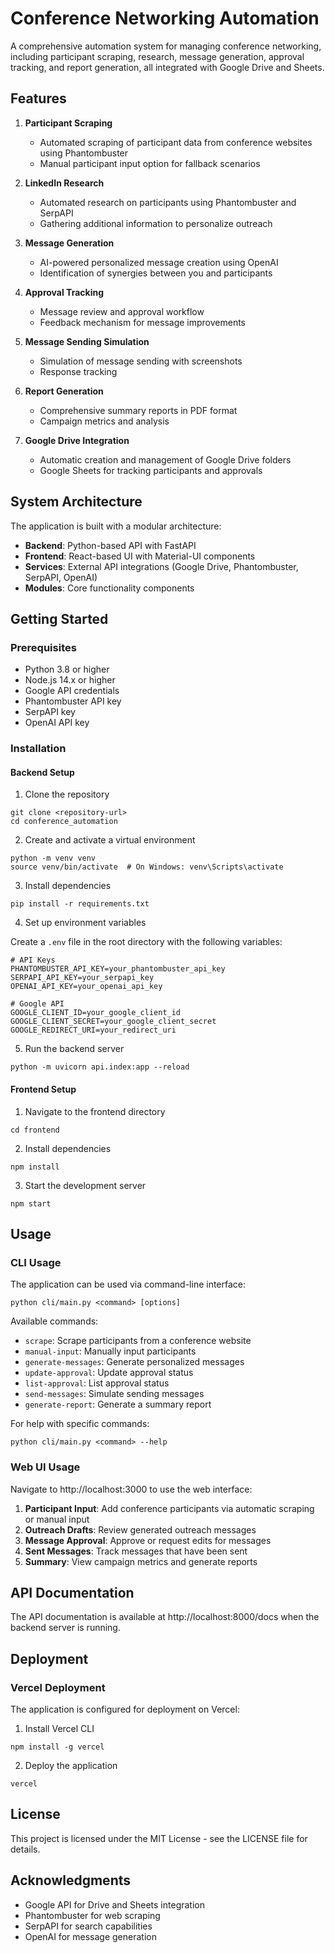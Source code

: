 # Conference Networking Automation

A comprehensive automation system for managing conference networking, including participant scraping, research, message generation, approval tracking, and report generation, all integrated with Google Drive and Sheets.

## Features

1. **Participant Scraping**
   - Automated scraping of participant data from conference websites using Phantombuster
   - Manual participant input option for fallback scenarios

2. **LinkedIn Research**
   - Automated research on participants using Phantombuster and SerpAPI
   - Gathering additional information to personalize outreach

3. **Message Generation**
   - AI-powered personalized message creation using OpenAI
   - Identification of synergies between you and participants

4. **Approval Tracking**
   - Message review and approval workflow
   - Feedback mechanism for message improvements

5. **Message Sending Simulation**
   - Simulation of message sending with screenshots
   - Response tracking

6. **Report Generation**
   - Comprehensive summary reports in PDF format
   - Campaign metrics and analysis

7. **Google Drive Integration**
   - Automatic creation and management of Google Drive folders
   - Google Sheets for tracking participants and approvals

## System Architecture

The application is built with a modular architecture:

- **Backend**: Python-based API with FastAPI
- **Frontend**: React-based UI with Material-UI components
- **Services**: External API integrations (Google Drive, Phantombuster, SerpAPI, OpenAI)
- **Modules**: Core functionality components

## Getting Started

### Prerequisites

- Python 3.8 or higher
- Node.js 14.x or higher
- Google API credentials
- Phantombuster API key
- SerpAPI key
- OpenAI API key

### Installation

#### Backend Setup

1. Clone the repository

```
git clone <repository-url>
cd conference_automation
```

2. Create and activate a virtual environment

```
python -m venv venv
source venv/bin/activate  # On Windows: venv\Scripts\activate
```

3. Install dependencies

```
pip install -r requirements.txt
```

4. Set up environment variables

Create a `.env` file in the root directory with the following variables:

```
# API Keys
PHANTOMBUSTER_API_KEY=your_phantombuster_api_key
SERPAPI_API_KEY=your_serpapi_key
OPENAI_API_KEY=your_openai_api_key

# Google API
GOOGLE_CLIENT_ID=your_google_client_id
GOOGLE_CLIENT_SECRET=your_google_client_secret
GOOGLE_REDIRECT_URI=your_redirect_uri
```

5. Run the backend server

```
python -m uvicorn api.index:app --reload
```

#### Frontend Setup

1. Navigate to the frontend directory

```
cd frontend
```

2. Install dependencies

```
npm install
```

3. Start the development server

```
npm start
```

## Usage

### CLI Usage

The application can be used via command-line interface:

```
python cli/main.py <command> [options]
```

Available commands:

- `scrape`: Scrape participants from a conference website
- `manual-input`: Manually input participants
- `generate-messages`: Generate personalized messages
- `update-approval`: Update approval status
- `list-approval`: List approval status
- `send-messages`: Simulate sending messages
- `generate-report`: Generate a summary report

For help with specific commands:

```
python cli/main.py <command> --help
```

### Web UI Usage

Navigate to http://localhost:3000 to use the web interface:

1. **Participant Input**: Add conference participants via automatic scraping or manual input
2. **Outreach Drafts**: Review generated outreach messages
3. **Message Approval**: Approve or request edits for messages
4. **Sent Messages**: Track messages that have been sent
5. **Summary**: View campaign metrics and generate reports

## API Documentation

The API documentation is available at http://localhost:8000/docs when the backend server is running.

## Deployment

### Vercel Deployment

The application is configured for deployment on Vercel:

1. Install Vercel CLI

```
npm install -g vercel
```

2. Deploy the application

```
vercel
```

## License

This project is licensed under the MIT License - see the LICENSE file for details.

## Acknowledgments

- Google API for Drive and Sheets integration
- Phantombuster for web scraping
- SerpAPI for search capabilities
- OpenAI for message generation
